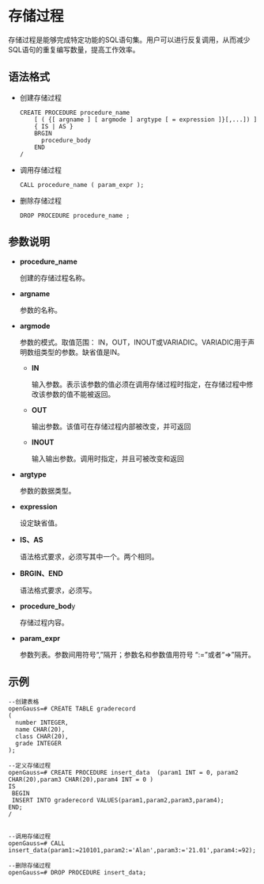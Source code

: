 # 存储过程

存储过程是能够完成特定功能的SQL语句集。用户可以进行反复调用，从而减少SQL语句的重复编写数量，提高工作效率。

## 语法格式<a name="zh-cn_topic_0283136646_zh-cn_topic_0237122110_zh-cn_topic_0059778640_sbee45c05d759429e9b8cb27ddd67bd30"></a>

-   创建存储过程

    ```
    CREATE PROCEDURE procedure_name
        [ ( {[ argname ] [ argmode ] argtype [ = expression ]}[,...]) ]
        { IS | AS } 
        BRGIN
          procedure_body
        END
    /
    ```


-   调用存储过程

    ```
    CALL procedure_name ( param_expr );
    ```


-   删除存储过程

    ```
    DROP PROCEDURE procedure_name ;
    ```


## 参数说明<a name="zh-cn_topic_0283136646_zh-cn_topic_0237122110_zh-cn_topic_0059778640_scd93d84d9e624b5e831d78d47a830ca4"></a>

-   **procedure\_name**

    创建的存储过程名称。

-   **argname**

    参数的名称。

-   **argmode**

    参数的模式。取值范围： IN，OUT，INOUT或VARIADIC。VARIADIC用于声明数组类型的参数。缺省值是IN。

    -   **IN**

        输入参数。表示该参数的值必须在调用存储过程时指定，在存储过程中修改该参数的值不能被返回。

    -   **OUT**

        输出参数。该值可在存储过程内部被改变，并可返回

    -   **INOUT**

        输入输出参数。调用时指定，并且可被改变和返回


-   **argtype**

    参数的数据类型。

-   **expression**

    设定缺省值。

-   **IS、AS**

    语法格式要求，必须写其中一个。两个相同。

-   **BRGIN、END**

    语法格式要求，必须写。

-   **procedure\_bod**y

    存储过程内容。

-   **param\_expr**

    参数列表。参数间用符号“,”隔开；参数名和参数值用符号 “:=”或者“=\>”隔开。


## 示例<a name="zh-cn_topic_0283136560_zh-cn_topic_0237122104_zh-cn_topic_0059778837_scc61c5d3cc3e48c1a1ef323652dda821"></a>

```
--创建表格
openGauss=# CREATE TABLE graderecord  
(  
  number INTEGER,  
  name CHAR(20),  
  class CHAR(20),  
  grade INTEGER
);

--定义存储过程
openGauss=# CREATE PROCEDURE insert_data  (param1 INT = 0, param2 CHAR(20),param3 CHAR(20),param4 INT = 0 ) 
IS
 BEGIN 
 INSERT INTO graderecord VALUES(param1,param2,param3,param4);  
END;
/


--调用存储过程
openGauss=# CALL  insert_data(param1:=210101,param2:='Alan',param3:='21.01',param4:=92);

--删除存储过程
openGauss=# DROP PROCEDURE insert_data;
```

